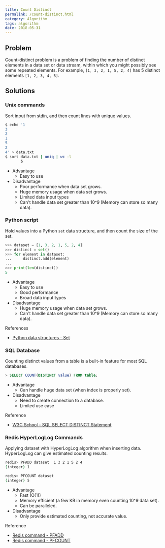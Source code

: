 ```yaml
---
title: Count Distinct
permalink: /count-distinct.html
category: Algorithm
tags: algorithm
date: 2018-05-31
---
```


## Problem

Count-distinct problem is a problem of finding the number of distinct elements in a data set or data stream, within which you might possibly see some repeated elements. For example, `[1, 3, 2, 1, 5, 2, 4]` has 5 distinct elements `[1, 2, 3, 4, 5]`.

## Solutions

### Unix commands

Sort input from stdin, and then count lines with unique values.

```bash
$ echo '1
3
2
1
5
2
4' > data.txt
$ sort data.txt | uniq | wc -l
       5
```

* Advantage
    * Easy to use
* Disadvantage
    * Poor performance when data set grows.
    * Huge memory usage when data set grows.
    * Limited data input types
    * Can't handle data set greater than 10^9  (Memory can store so many data).

### Python script

Hold values into a Python `set` data structure, and then count the size of the set.

```python
>>> dataset = [1, 3, 2, 1, 5, 2, 4]
>>> distinct = set()
>>> for element in dataset:
...     distinct.add(element)
...
>>> print(len(distinct))
5
```

* Advantage
    * Easy to use
    * Good performance
    * Broad data input types
* Disadvantage
    * Huge memory usage when data set grows.
    * Can't handle data set greater than 10^9 (Memory can store so many data).

References

* [Python data structures - Set](https://docs.python.org/3/tutorial/datastructures.html#sets)

### SQL Database

Counting distinct values from a table is a built-in feature for most SQL databases.

```sql
> SELECT COUNT(DISTINCT value) FROM table;
```

* Advantage
    * Can handle huge data set (when index is properly set).
* Disadvantage
    * Need to create connection to a database.
    * Limited use case

Reference

* [W3C School - SQL SELECT DISTINCT Statement](https://www.w3schools.com/sql/sql_distinct.asp)

### Redis HyperLogLog Commands

Applying dataset with HyperLogLog algorithm when inserting data. HyperLogLog can give estimated counting results.

```bash
redis> PFADD dataset  1 3 2 1 5 2 4
(integer) 1

redis> PFCOUNT dataset
(integer) 5
```

* Advantage
    * Fast (O(1))
    * Memory efficient (a few KB in memory even counting 10^9 data set).
    * Can be paralleled.
* Disadvantage
    * Only provide estimated counting, not accurate value.

Reference

* [Redis command - PFADD](https://redis.io/commands/pfadd)
* [Redis command - PFCOUNT](https://redis.io/commands/pfcount)
